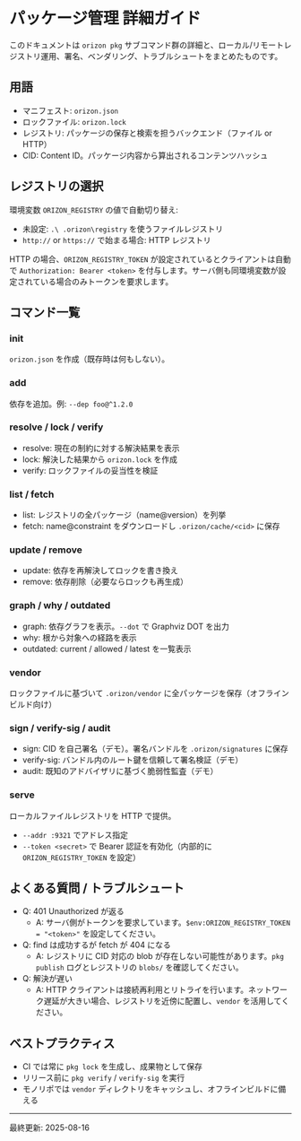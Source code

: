 # パッケージ管理 詳細ガイド

このドキュメントは `orizon pkg` サブコマンド群の詳細と、ローカル/リモートレジストリ運用、署名、ベンダリング、トラブルシュートをまとめたものです。

## 用語
- マニフェスト: `orizon.json`
- ロックファイル: `orizon.lock`
- レジストリ: パッケージの保存と検索を担うバックエンド（ファイル or HTTP）
- CID: Content ID。パッケージ内容から算出されるコンテンツハッシュ

## レジストリの選択
環境変数 `ORIZON_REGISTRY` の値で自動切り替え:
- 未設定: `.\ .orizon\registry` を使うファイルレジストリ
- `http://` or `https://` で始まる場合: HTTP レジストリ

HTTP の場合、`ORIZON_REGISTRY_TOKEN` が設定されているとクライアントは自動で `Authorization: Bearer <token>` を付与します。サーバ側も同環境変数が設定されている場合のみトークンを要求します。

## コマンド一覧

### init
`orizon.json` を作成（既存時は何もしない）。

### add
依存を追加。例: `--dep foo@^1.2.0`

### resolve / lock / verify
- resolve: 現在の制約に対する解決結果を表示
- lock: 解決した結果から `orizon.lock` を作成
- verify: ロックファイルの妥当性を検証

### list / fetch
- list: レジストリの全パッケージ（name@version）を列挙
- fetch: name@constraint をダウンロードし `.orizon/cache/<cid>` に保存

### update / remove
- update: 依存を再解決してロックを書き換え
- remove: 依存削除（必要ならロックも再生成）

### graph / why / outdated
- graph: 依存グラフを表示。`--dot` で Graphviz DOT を出力
- why: 根から対象への経路を表示
- outdated: current / allowed / latest を一覧表示

### vendor
ロックファイルに基づいて `.orizon/vendor` に全パッケージを保存（オフラインビルド向け）

### sign / verify-sig / audit
- sign: CID を自己署名（デモ）。署名バンドルを `.orizon/signatures` に保存
- verify-sig: バンドル内のルート鍵を信頼して署名検証（デモ）
- audit: 既知のアドバイザリに基づく脆弱性監査（デモ）

### serve
ローカルファイルレジストリを HTTP で提供。
- `--addr :9321` でアドレス指定
- `--token <secret>` で Bearer 認証を有効化（内部的に `ORIZON_REGISTRY_TOKEN` を設定）

## よくある質問 / トラブルシュート

- Q: 401 Unauthorized が返る
  - A: サーバ側がトークンを要求しています。`$env:ORIZON_REGISTRY_TOKEN = "<token>"` を設定してください。
- Q: find は成功するが fetch が 404 になる
  - A: レジストリに CID 対応の blob が存在しない可能性があります。`pkg publish` ログとレジストリの `blobs/` を確認してください。
- Q: 解決が遅い
  - A: HTTP クライアントは接続再利用とリトライを行います。ネットワーク遅延が大きい場合、レジストリを近傍に配置し、`vendor` を活用してください。

## ベストプラクティス
- CI では常に `pkg lock` を生成し、成果物として保存
- リリース前に `pkg verify` / `verify-sig` を実行
- モノリポでは `vendor` ディレクトリをキャッシュし、オフラインビルドに備える

---

最終更新: 2025-08-16
